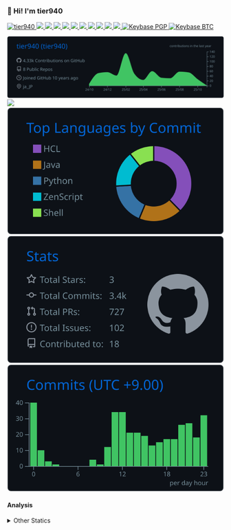 ### 👋 Hi! I'm tier940

<p align="left"> 
  <a href="https://github.com/tier940/tier940/">
    <img src="https://komarev.com/ghpvc/?username=tier940" alt="tier940" />
  </a>
  <a href="http://twitter.com/tier940">
    <img height="20" src="https://img.shields.io/twitter/follow/tier940?label=Twitter&logo=twitter&style=flat" />
  </a>
  <a href="https://github.com/tier940">
    <img height="20" src="https://img.shields.io/github/followers/tier940?label=follow&logo=github&style=flat" />
  </a>
  <a href="https://www.reddit.com/user/tier940">
    <img height="20" src="https://img.shields.io/reddit/user-karma/combined/tier940?label=Reddit&logo=reddit&style=flat" />
  </a>
  <a href="https://stackoverflow.com/users/17317833/tier940">
    <img height="20" src="https://img.shields.io/stackexchange/stackoverflow/r/17317833?label=StackOverflow&logo=stack-overflow&style=flat" />
  </a>
  <a href="https://zenn.dev/tier940">
    <img height="20" src="https://zenn.badge.nikaera.com/s/tier940/likes" />
  </a>
  <a href="https://zenn.dev/tier940">
    <img height="20" src="https://zenn.badge.nikaera.com/s/tier940/followers" />
  </a>
  <a href="https://zenn.dev/tier940">
    <img height="20" src="https://zenn.badge.nikaera.com/s/tier940/articles" />
  </a>
  <a href="http://qiita.com/tier940">
    <img height="20" src="https://qiita-badge.apiapi.app/s/tier940/posts.svg" />
  </a>
  <a href="http://qiita.com/tier940">
    <img height="20" src="https://qiita-badge.apiapi.app/s/tier940/contributions.svg" />
  </a>
  <a href="https://github.com/tier940/tier940/">
    <img height="20" src="https://github.com/tier940/tier940/actions/workflows/main.yml/badge.svg" />
  </a>
  <a href="https://keybase.io/tier940">
    <img alt="Keybase PGP" src="https://img.shields.io/keybase/pgp/tier940">
  </a>
  <a href="https://keybase.io/tier940">
    <img alt="Keybase BTC" src="https://img.shields.io/keybase/btc/tier940">
  </a>
</p>

[![](https://raw.githubusercontent.com/tier940/tier940/main/profile-summary-card-output/github_dark/0-profile-details.svg)](https://github.com/vn7n24fzkq/github-profile-summary-cards)
[![](https://raw.githubusercontent.com/tier940/tier940/main/profile-summary-card-output/github_dark/1-repos-per-language.svg)](https://github.com/vn7n24fzkq/github-profile-summary-cards) [![](https://raw.githubusercontent.com/tier940/tier940/main/profile-summary-card-output/github_dark/2-most-commit-language.svg)](https://github.com/vn7n24fzkq/github-profile-summary-cards)
[![](https://raw.githubusercontent.com/tier940/tier940/main/profile-summary-card-output/github_dark/3-stats.svg)](https://github.com/vn7n24fzkq/github-profile-summary-cards) [![](https://raw.githubusercontent.com/tier940/tier940/main/profile-summary-card-output/github_dark/4-productive-time.svg)](https://github.com/vn7n24fzkq/github-profile-summary-cards)


#### Analysis
<!-- <img height="150" src="https://github.com/tier940/tier940/blob/master/images/stat.svg" alt="Alternative Text"/> -->

<details>
  <summary>Other Statics</summary>
  <!--START_SECTION:waka-->
![Code Time](http://img.shields.io/badge/Code%20Time-2%2C764%20hrs%2044%20mins-blue)

**🐱 My GitHub Data** 

> 📦 16.8 kB Used in GitHub's Storage 
 > 
> 💼 Opted to Hire
 > 
> 📜 11 Public Repositories 
 > 
> 🔑 1 Private Repositories 
 > 
**I'm an Early 🐤** 

```text
🌞 Morning                991 commits         ███░░░░░░░░░░░░░░░░░░░░░░   13.77 % 
🌆 Daytime                2836 commits        ██████████░░░░░░░░░░░░░░░   39.41 % 
🌃 Evening                2695 commits        █████████░░░░░░░░░░░░░░░░   37.45 % 
🌙 Night                  675 commits         ██░░░░░░░░░░░░░░░░░░░░░░░   09.38 % 
```
📅 **I'm Most Productive on Saturday** 

```text
Monday                   775 commits         ███░░░░░░░░░░░░░░░░░░░░░░   10.77 % 
Tuesday                  1290 commits        ████░░░░░░░░░░░░░░░░░░░░░   17.92 % 
Wednesday                805 commits         ███░░░░░░░░░░░░░░░░░░░░░░   11.19 % 
Thursday                 924 commits         ███░░░░░░░░░░░░░░░░░░░░░░   12.84 % 
Friday                   862 commits         ███░░░░░░░░░░░░░░░░░░░░░░   11.98 % 
Saturday                 1530 commits        █████░░░░░░░░░░░░░░░░░░░░   21.26 % 
Sunday                   1011 commits        ████░░░░░░░░░░░░░░░░░░░░░   14.05 % 
```


📊 **This Week I Spent My Time On** 

```text
🕑︎ Time Zone: Asia/Tokyo

💬 Programming Languages: 
Java                     8 hrs 37 mins       █████████░░░░░░░░░░░░░░░░   37.09 % 
INI                      4 hrs 28 mins       █████░░░░░░░░░░░░░░░░░░░░   19.28 % 
JSON                     2 hrs 14 mins       ██░░░░░░░░░░░░░░░░░░░░░░░   09.66 % 
ActionScript             1 hr 13 mins        █░░░░░░░░░░░░░░░░░░░░░░░░   05.26 % 
Markdown                 1 hr 7 mins         █░░░░░░░░░░░░░░░░░░░░░░░░   04.86 % 

🔥 Editors: 
VS Code                  13 hrs 59 mins      ███████████████░░░░░░░░░░   60.18 % 
IntelliJ                 9 hrs 15 mins       ██████████░░░░░░░░░░░░░░░   39.82 % 

💻 Operating System: 
Windows                  22 hrs 11 mins      ████████████████████████░   95.39 % 
Linux                    1 hr 4 mins         █░░░░░░░░░░░░░░░░░░░░░░░░   04.61 % 
```

**I Mostly Code in Java** 

```text
Java                     10 repos            ██████████░░░░░░░░░░░░░░░   40.00 % 
ZenScript                3 repos             ███░░░░░░░░░░░░░░░░░░░░░░   12.00 % 
HCL                      2 repos             ██░░░░░░░░░░░░░░░░░░░░░░░   08.00 % 
HTML                     2 repos             ██░░░░░░░░░░░░░░░░░░░░░░░   08.00 % 
Dockerfile               1 repo              █░░░░░░░░░░░░░░░░░░░░░░░░   04.00 % 
```



**Timeline**

![Lines of Code chart](https://raw.githubusercontent.com/tier940/tier940/main/assets/bar_graph.png)


 Last Updated on 20/09/2023 01:15:09 UTC
<!--END_SECTION:waka-->
</details>
